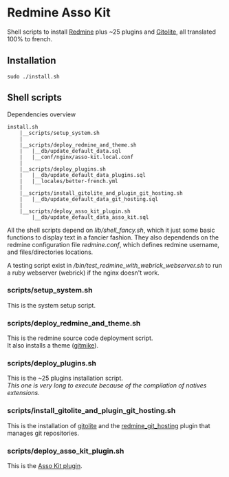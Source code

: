 # Redmine Asso Kit

Shell scripts to install [Redmine](http://www.redmine.org/) plus ~25 plugins and [Gitolite](https://github.com/sitaramc/gitolite), all translated 100% to french.

## Installation

	sudo ./install.sh

## Shell scripts

Dependencies overview

	install.sh
		|__scripts/setup_system.sh
		|
		|__scripts/deploy_redmine_and_theme.sh
		|	|__db/update_default_data.sql
		|	|__conf/nginx/asso-kit.local.conf
		|
		|__scripts/deploy_plugins.sh
		|	|__db/update_default_data_plugins.sql
		|	|__locales/better-french.yml
		|
		|__scripts/install_gitolite_and_plugin_git_hosting.sh
		|	|__db/update_default_data_git_hosting.sql
		|
		|__scripts/deploy_asso_kit_plugin.sh
			|__db/update_default_data_asso_kit.sql

All the shell scripts depend on _lib/shell_fancy.sh_, which it just some basic functions to display text in a fancier fashion.
They also dependends on the redmine configuration file _redmine.conf_, which defines redmine username, and files/directories locations.

A testing script exist in _/bin/test_redmine_with_webrick_webserver.sh_ to run a ruby webserver (webrick) if the nginx doesn't work.

### scripts/setup_system.sh

This is the system setup script.  

### scripts/deploy_redmine_and_theme.sh

This is the redmine source code deployment script.  
It also installs a theme ([gitmike](https://github.com/makotokw/redmine-theme-gitmike)).

### scripts/deploy_plugins.sh

This is the ~25 plugins installation script.  
_This one is very long to execute because of the compilation of natives extensions_.

### scripts/install_gitolite_and_plugin_git_hosting.sh

This is the installation of [gitolite](https://github.com/sitaramc/gitolite) and the [redmine_git_hosting](http://redmine-git-hosting.io/) plugin that manages git repositories.  

### scripts/deploy_asso_kit_plugin.sh

This is the [Asso Kit plugin](https://github.com/mbideau/redmine-asso-kit).

